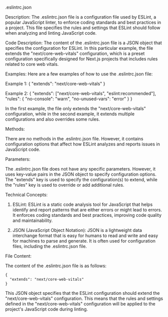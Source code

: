 .eslintrc.json

Description:
The .eslintrc.json file is a configuration file used by ESLint, a popular JavaScript linter, to enforce coding standards and best practices in a project. This file specifies the rules and settings that ESLint should follow when analyzing and linting JavaScript code.

Code Description:
The content of the .eslintrc.json file is a JSON object that specifies the configuration for ESLint. In this particular example, the file extends the "next/core-web-vitals" configuration, which is a preset configuration specifically designed for Next.js projects that includes rules related to core web vitals.

Examples:
Here are a few examples of how to use the .eslintrc.json file:

Example 1:
{
  "extends": "next/core-web-vitals"
}

Example 2:
{
  "extends": ["next/core-web-vitals", "eslint:recommended"],
  "rules": {
    "no-console": "warn",
    "no-unused-vars": "error"
  }
}

In the first example, the file only extends the "next/core-web-vitals" configuration, while in the second example, it extends multiple configurations and also overrides some rules.

Methods:

There are no methods in the .eslintrc.json file. However, it contains configuration options that affect how ESLint analyzes and reports issues in JavaScript code.

Parameters:

The .eslintrc.json file does not have any specific parameters. However, it uses key-value pairs in the JSON object to specify configuration options. The "extends" key is used to specify the configuration(s) to extend, while the "rules" key is used to override or add additional rules.

Technical Concepts:

1. ESLint: ESLint is a static code analysis tool for JavaScript that helps identify and report patterns that are either errors or might lead to errors. It enforces coding standards and best practices, improving code quality and maintainability.

2. JSON (JavaScript Object Notation): JSON is a lightweight data interchange format that is easy for humans to read and write and easy for machines to parse and generate. It is often used for configuration files, including the .eslintrc.json file.

File Content:

The content of the .eslintrc.json file is as follows:

```
{
  "extends": "next/core-web-vitals"
}
```

This JSON object specifies that the ESLint configuration should extend the "next/core-web-vitals" configuration. This means that the rules and settings defined in the "next/core-web-vitals" configuration will be applied to the project's JavaScript code during linting.